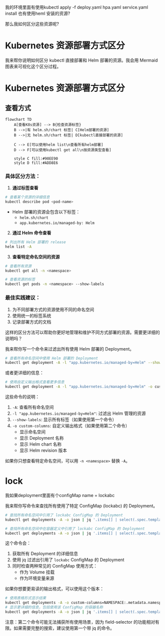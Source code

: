 我的环境里面有使用kubectl apply -f deploy.yaml hpa.yaml service.yaml install 
也有使用heml 安装的资源?

那么我如何区分这些资源呢?
# Kubernetes 资源部署方式区分

我来帮你说明如何区分 kubectl 直接部署和 Helm 部署的资源。我会用 Mermaid 图表来可视化这个区分过程。

# Kubernetes 资源部署方式区分

## 查看方式

```mermaid
flowchart TD
    A[查看K8s资源] --> B{检查资源标签}
    B -->|有 helm.sh/chart 标签| C[Helm部署的资源]
    B -->|无 helm.sh/chart 标签| D[kubectl直接部署的资源]
    
    C --> E[可以使用helm list\n查看所有helm部署]
    D --> F[可以使用kubectl get all\n按资源类型查看]

    style C fill:#90EE90
    style D fill:#ADD8E6
```

### 具体区分方法：

1. **通过标签查看**
```bash
# 查看某个资源的详细信息
kubectl describe pod <pod-name>
```
- Helm 部署的资源会包含以下标签：
  - `helm.sh/chart`
  - `app.kubernetes.io/managed-by: Helm`

2. **通过 Helm 命令查看**
```bash
# 列出所有 Helm 部署的 release
helm list -A
```

3. **查看特定命名空间的资源**
```bash
# 查看所有资源
kubectl get all -n <namespace>

# 查看资源的标签
kubectl get pods -n <namespace> --show-labels
```

### 最佳实践建议：
1. 为不同部署方式的资源使用不同的命名空间
2. 使用统一的标签系统
3. 记录部署方式的文档

这样的区分方法可以帮助你更好地管理和维护不同方式部署的资源。需要更详细的说明吗？

我来帮你写一个命令来过滤出所有使用 Helm 部署的 Deployment。

```bash
# 查看所有命名空间中使用 Helm 部署的 Deployment
kubectl get deployment -A -l "app.kubernetes.io/managed-by=Helm" --show-labels
```

或者更详细的信息：

```bash
# 使用自定义输出格式查看更多信息
kubectl get deployment -A -l "app.kubernetes.io/managed-by=Helm" -o custom-columns=NAMESPACE:.metadata.namespace,NAME:.metadata.name,CHART:.metadata.labels.\"helm\.sh/chart\",REVISION:.metadata.labels.\"helm\.sh/revision\"
```

这些命令的说明：
1. `-A`: 查看所有命名空间
2. `-l "app.kubernetes.io/managed-by=Helm"`: 过滤出 Helm 管理的资源
3. `--show-labels`: 显示所有标签（如果使用第一个命令）
4. `-o custom-columns`: 自定义输出格式（如果使用第二个命令）
   - 显示命名空间
   - 显示 Deployment 名称
   - 显示 Helm chart 名称
   - 显示 Helm revision 版本

如果你只想查看特定命名空间，可以用 `-n <namespace>` 替换 `-A`。

# lock 

我如果deployment里面有个configMap name = lockabc

我来帮你写命令来查找所有使用了特定 ConfigMap (lockabc) 的 Deployment。

```bash
# 查找所有命名空间中引用了 lockabc ConfigMap 的 Deployment
kubectl get deployments -A -o json | jq '.items[] | select(.spec.template.spec.volumes[]?.configMap.name == "lockabc" or .spec.template.spec.containers[].envFrom[]?.configMapRef.name == "lockabc") | {namespace: .metadata.namespace, name: .metadata.name}'

# 查找所有命名空间中在容器定义中引用了 lockabc ConfigMap 的 Deployment
kubectl get deployments -A -o json | jq '.items[] | select(.spec.template.spec.containers[].env[]?.valueFrom.configMapKeyRef.name == "lockabc") | {namespace: .metadata.namespace, name: .metadata.name}'
```

这个命令会：
1. 获取所有 Deployment 的详细信息
2. 使用 jq 过滤出引用了 `lockabc` ConfigMap 的 Deployment
3. 同时检查两种常见的 ConfigMap 使用方式：
   - 作为 Volume 挂载
   - 作为环境变量来源

如果你想要更易读的输出格式，可以使用这个版本：

```bash
# 使用表格形式显示结果
kubectl get deployments -A -o custom-columns=NAMESPACE:.metadata.namespace,NAME:.metadata.name --field-selector=spec.template.spec.volumes[*].configMap.name=lockabc
# 显示更详细的信息，包括使用该 ConfigMap 的容器名称
kubectl get deployments -A -o json | jq '.items[] | select(.spec.template.spec.containers[].env[]?.valueFrom.configMapKeyRef.name == "lockabc") | {namespace: .metadata.namespace, deployment: .metadata.name, containers: [.spec.template.spec.containers[] | select(.env[]?.valueFrom.configMapKeyRef.name == "lockabc") | .name]}'

```

注意：第二个命令可能无法捕获所有使用场景，因为 field-selector 的功能相对有限。如果需要完整的搜索，建议使用第一个带 jq 的命令。
